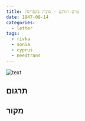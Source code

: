 ```yaml
---
title: טרם תורגם - סוניה בקפריסין
date: 1947-08-14
categories:
  - letter
tags:
  - rivka
  - sonia
  - cyprus
  - needtrans
---
```


![text](/pupko-papers/assets/images/1947-08-14-sonia.jpg)

## תרגום


## מקור
